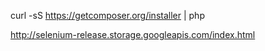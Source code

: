 curl -sS https://getcomposer.org/installer | php

http://selenium-release.storage.googleapis.com/index.html